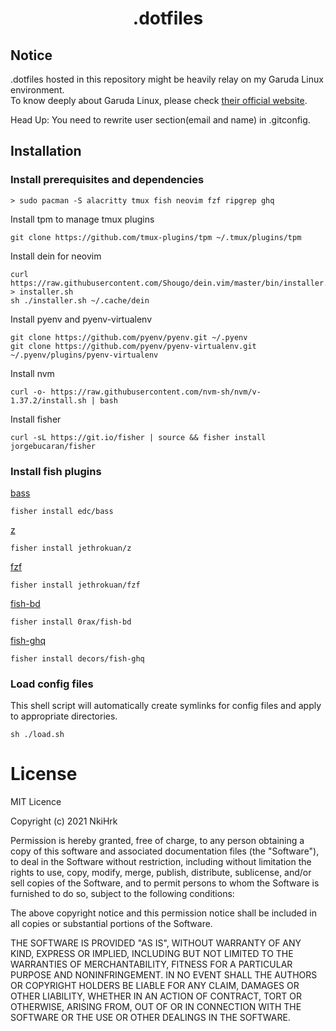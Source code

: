 # <p align="middle">.dotfiles</p>

## Notice

.dotfiles hosted in this repository might be heavily relay on my Garuda Linux environment.<br>
To know deeply about Garuda Linux, please check [their official website](https://garudalinux.org/).
<br>

Head Up:
You need to rewrite user section(email and name) in .gitconfig.

## Installation

### Install prerequisites and dependencies

```
> sudo pacman -S alacritty tmux fish neovim fzf ripgrep ghq
```

Install tpm to manage tmux plugins

```
git clone https://github.com/tmux-plugins/tpm ~/.tmux/plugins/tpm
```

Install dein for neovim

```
curl https://raw.githubusercontent.com/Shougo/dein.vim/master/bin/installer.sh > installer.sh
sh ./installer.sh ~/.cache/dein
```

Install pyenv and pyenv-virtualenv

```
git clone https://github.com/pyenv/pyenv.git ~/.pyenv
git clone https://github.com/pyenv/pyenv-virtualenv.git ~/.pyenv/plugins/pyenv-virtualenv
```

Install nvm

```
curl -o- https://raw.githubusercontent.com/nvm-sh/nvm/v-1.37.2/install.sh | bash
```

Install fisher

```
curl -sL https://git.io/fisher | source && fisher install jorgebucaran/fisher
```

### Install fish plugins

[bass](https://github.com/edc/bass)

```
fisher install edc/bass
```

[z](https://github.com/jethrokuan/z)

```
fisher install jethrokuan/z
```

[fzf](https://github.com/jethrokuan/fzf)

```
fisher install jethrokuan/fzf
```

[fish-bd](https://github.com/0rax/fish-bd)

```
fisher install 0rax/fish-bd
```

[fish-ghq](https://github.com/decors/fish-ghq)

```
fisher install decors/fish-ghq
```

### Load config files

This shell script will automatically create symlinks for config files and apply to appropriate directories.

```
sh ./load.sh
```

# License

MIT Licence

Copyright (c) 2021 NkiHrk

Permission is hereby granted, free of charge, to any person obtaining a copy of this software and associated documentation files (the "Software"), to deal in the Software without restriction, including without limitation the rights to use, copy, modify, merge, publish, distribute, sublicense, and/or sell copies of the Software, and to permit persons to whom the Software is furnished to do so, subject to the following conditions:

The above copyright notice and this permission notice shall be included in all copies or substantial portions of the Software.

THE SOFTWARE IS PROVIDED "AS IS", WITHOUT WARRANTY OF ANY KIND, EXPRESS OR IMPLIED, INCLUDING BUT NOT LIMITED TO THE WARRANTIES OF MERCHANTABILITY, FITNESS FOR A PARTICULAR PURPOSE AND NONINFRINGEMENT. IN NO EVENT SHALL THE AUTHORS OR COPYRIGHT HOLDERS BE LIABLE FOR ANY CLAIM, DAMAGES OR OTHER LIABILITY, WHETHER IN AN ACTION OF CONTRACT, TORT OR OTHERWISE, ARISING FROM, OUT OF OR IN CONNECTION WITH THE SOFTWARE OR THE USE OR OTHER DEALINGS IN THE SOFTWARE.
